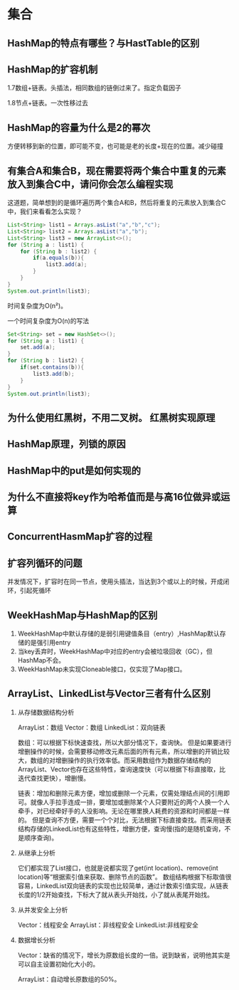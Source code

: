 # 集合

## HashMap的特点有哪些？与HastTable的区别

## HashMap的扩容机制

1.7数组+链表。头插法，相同数组的链倒过来了。指定负载因子

1.8节点+链表。一次性移过去

## HashMap的容量为什么是2的幂次

方便转移到新的位置，即可能不变，也可能是老的长度+现在的位置。减少碰撞

## 有集合A和集合B，现在需要将两个集合中重复的元素放入到集合C中，请问你会怎么编程实现

这道题，简单想到的是循环遍历两个集合A和B，然后将重复的元素放入到集合C中，我们来看看怎么实现？

```java
List<String> list1 = Arrays.asList("a","b","c");
List<String> list2 = Arrays.asList("a","b");
List<String> list3 = new ArrayList<>();
for (String a : list1) {
    for (String b : list2) {
        if(a.equals(b)){
            list3.add(a);
        }
    }
}
System.out.println(list3);
```

时间复杂度为O(n²)。

一个时间复杂度为O(n)的写法

```java
Set<String> set = new HashSet<>();
for (String a : list1) {
    set.add(a);
}
for (String b : list2) {
    if(set.contains(b)){
        list3.add(b);
    }
}
System.out.println(list3);
```

## 为什么使用红黑树，不用二叉树。  红黑树实现原理

## HashMap原理，列锁的原因

## HashMap中的put是如何实现的

## 为什么不直接将key作为哈希值而是与高16位做异或运算

## ConcurrentHasmMap扩容的过程

## 扩容列循环的问题

并发情况下，扩容时在同一节点，使用头插法，当达到3个或以上的时候，开成闭环，引起死循环



## WeekHashMap与HashMap的区别

1. WeekHashMap中默认存储的是弱引用键值条目（entry）,HashMap默认存储的是强引用entry
1. 当key丢弃时，WeekHashMap中对应的entry会被垃圾回收（GC），但HashMap不会。
1. WeekHashMap未实现Cloneable接口，仅实现了Map接口。

## ArrayList、LinkedList与Vector三者有什么区别

1. 从存储数据结构分析

    ArrayList：数组
    Vector：数组
    LinkedList：双向链表

    数组：可以根据下标快速查找，所以大部分情况下，查询快。
    但是如果要进行增删操作的时候，会需要移动修改元素后面的所有元素，所以增删的开销比较大，数组的对增删操作的执行效率低。而采用数组作为数据存储结构的ArrayList、Vector也存在这些特性，查询速度快（可以根据下标直接取，比迭代查找更快），增删慢。

    链表：增加和删除元素方便，增加或删除一个元素，仅需处理结点间的引用即可。就像人手拉手连成一排，要增加或删除某个人只要附近的两个人换一个人牵手，对已经牵好手的人没影响。无论在哪里换人耗费的资源和时间都是一样的。
    但是查询不方便，需要一个个对比，无法根据下标直接查找。而采用链表结构存储的LinkedList也有这些特性，增删方便，查询慢(指的是随机查询，不是顺序查询)。

1. 从继承上分析

    它们都实现了List接口，也就是说都实现了get(int location)、remove(int location)等“根据索引值来获取、删除节点的函数”。
    数组结构根据下标取值很容易，LinkedList双向链表的实现也比较简单，通过计数索引值实现，从链表长度的1/2开始查找，下标大了就从表头开始找，小了就从表尾开始找。

1. 从并发安全上分析

    Vector：线程安全
    ArrayList：非线程安全
    LinkedList:非线程安全

1. 数据增长分析

    Vector：缺省的情况下，增长为原数组长度的一倍。说到缺省，说明他其实是可以自主设置初始化大小的。

    ArrayList：自动增长原数组的50%。
